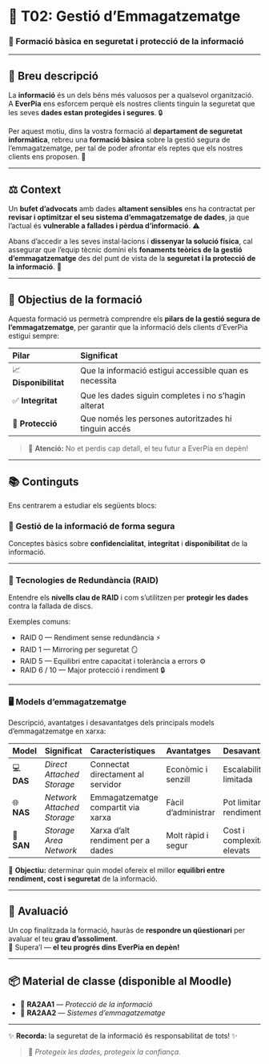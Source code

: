 # 🧠 T02: Gestió d’Emmagatzematge  
### 💾 Formació bàsica en seguretat i protecció de la informació  

---

## 📝 Breu descripció

La **informació** és un dels béns més valuosos per a qualsevol organització.  
A **EverPia** ens esforcem perquè els nostres clients tinguin la seguretat que les seves **dades estan protegides i segures**. 🔒  

Per aquest motiu, dins la vostra formació al **departament de seguretat informàtica**, rebreu una **formació bàsica** sobre la gestió segura de l’emmagatzematge, per tal de poder afrontar els reptes que els nostres clients ens proposen. 🚀  

---

## ⚖️ Context

Un **bufet d’advocats** amb dades **altament sensibles** ens ha contractat per **revisar i optimitzar el seu sistema d’emmagatzematge de dades**, ja que l’actual és **vulnerable a fallades i pèrdua d’informació**. ⚠️  

Abans d’accedir a les seves instal·lacions i **dissenyar la solució física**, cal assegurar que l’equip tècnic domini els **fonaments teòrics de la gestió d’emmagatzematge** des del punt de vista de la **seguretat i la protecció de la informació**. 🧩  

---

## 🎯 Objectius de la formació

Aquesta formació us permetrà comprendre els **pilars de la gestió segura de l’emmagatzematge**, per garantir que la informació dels clients d’EverPia estigui sempre:

| Pilar | Significat |
|:------|:------------|
| 📈 **Disponibilitat** | Que la informació estigui accessible quan es necessita |
| ✅ **Integritat** | Que les dades siguin completes i no s’hagin alterat |
| 🔐 **Protecció** | Que només les persones autoritzades hi tinguin accés |

> 👀 **Atenció:** No et perdis cap detall, el teu futur a EverPia en depèn!

---

## 📚 Continguts

Ens centrarem a estudiar els següents blocs:

### 🔰 Gestió de la informació de forma segura
Conceptes bàsics sobre **confidencialitat**, **integritat** i **disponibilitat** de la informació.

---

### 💽 Tecnologies de Redundància (RAID)
Entendre els **nivells clau de RAID** i com s’utilitzen per **protegir les dades** contra la fallada de discs.  

Exemples comuns:
- RAID 0 — Rendiment sense redundància ⚡  
- RAID 1 — Mirroring per seguretat 🪞  
- RAID 5 — Equilibri entre capacitat i tolerància a errors ⚙️  
- RAID 6 / 10 — Major protecció i rendiment 🔒  

---

### 🖥️ Models d’emmagatzematge
Descripció, avantatges i desavantatges dels principals models d’emmagatzematge en xarxa:

| Model | Significat | Característiques | Avantatges | Desavantatges |
|:------|:------------|:----------------|:------------|:----------------|
| 💻 **DAS** | *Direct Attached Storage* | Connectat directament al servidor | Econòmic i senzill | Escalabilitat limitada |
| 🌐 **NAS** | *Network Attached Storage* | Emmagatzematge compartit via xarxa | Fàcil d’administrar | Pot limitar el rendiment |
| 🧩 **SAN** | *Storage Area Network* | Xarxa d’alt rendiment per a dades | Molt ràpid i segur | Cost i complexitat elevats |

🎯 **Objectiu:** determinar quin model ofereix el millor **equilibri entre rendiment, cost i seguretat** de la informació.

---

## 🧾 Avaluació

Un cop finalitzada la formació, hauràs de **respondre un qüestionari** per avaluar el teu **grau d’assoliment**.  
💪 Supera’l — **el teu progrés dins EverPia en depèn!**

---

## 📦 Material de classe (disponible al Moodle)

- 📘 **RA2AA1** — *Protecció de la informació*  
- 💾 **RA2AA2** — *Sistemes d’emmagatzematge*  

---


✨ **Recorda:** la seguretat de la informació és responsabilitat de tots! ✨  
> 🔐 *Protegeix les dades, protegeix la confiança.*

</div>
